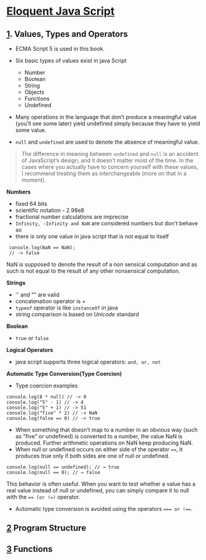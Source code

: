 # [Eloquent Java Script][1]
## [1][2]. Values, Types and Operators

* ECMA Script 5 is used in this book.
* Six basic types of values exist in java Script
  * Number
  * Boolean
  * String
  * Objects
  * Functions
  * Undefined

*  Many operations in the language that don’t produce a meaningful value (you’ll see some later) yield undefined simply because they have to yield some value.
* `null` and `undefined` are used to denote the absence of meaningful value.
>The difference in meaning between `undefined` and `null` is an accident of JavaScript’s design, and it doesn’t matter most of the time. In the cases where you actually have to concern yourself with these values, I recommend treating them as interchangeable (more on that in a moment).  

**Numbers**
* fixed 64 bits
* scientific notation - 2.98e8
* fractional number calculations are imprecise
* `Infinity, -Infinity and NaN` are considered numbers but don't behave so
* there is only one value in java script that is not equal to itself
```
 console.log(NaN == NaN);
 // -> false
```
NaN is supposed to denote the result of a non sensical computation and as such is not equal to the result of any other nonsensical computation.


**Strings**
* '' and "" are valid
* concatenation operator is +
* `typeof` operator is like `instanceOf` in java
* string comparison is based on _Unicode_ standard


**Boolean**
* `true` or  `false`

**Logical Operators**
* java script supports three logical operators: `and, or, not`

**Automatic Type Conversion(Type Coercion)**
* Type coercion examples
```
console.log(8 * null) // -> 0
console.log("5" - 1) // -> 4
console.log("5" + 1) // -> 51
console.log("five" * 2) // -> NaN
console.log(false == 0) // -> true
```
* When something that doesn’t map to a number in an obvious way (such as "five" or undefined) is converted to a number, the value NaN is produced. Further arithmetic operations on NaN keep producing NaN.
* When null or undefined occurs on either side of the operator `==`, it produces true only if both sides are one of null or undefined.
```
console.log(null == undefined); // → true
console.log(null == 0); // → false
```
This behavior is often useful. When you want to test whether a value has a real value instead of null or undefined, you can simply compare it to null with the `== (or !=)` operator.
* Automatic type conversion is avoided using the operators `=== or !==`.

## [2][3] Program Structure
## [3][4] Functions



[1]: http://eloquentjavascript.net/
[2]: http://eloquentjavascript.net/01_values.html
[3]: http://eloquentjavascript.net/02_program_structure.html
[4]: http://eloquentjavascript.net/03_functions.html
